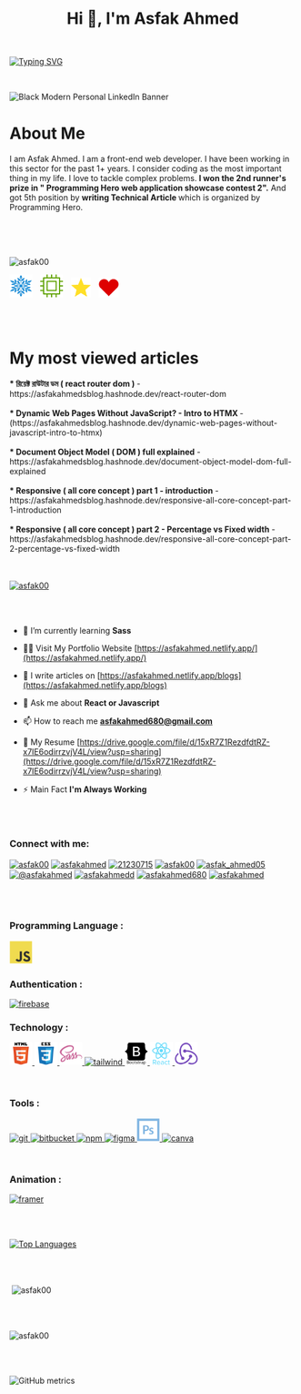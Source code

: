 <h1 align="center">Hi 👋, I'm Asfak Ahmed</h1>
<br/>

[![Typing SVG](https://readme-typing-svg.demolab.com?font=Roboto&weight=900&size=30&duration=3000&pause=1000&color=0981F7&background=FFFFFF00&center=true&vCenter=true&width=1245&lines=Front-End+Web+Developer;React+Developer;Expert+Responsive+Designer;Progmming+Enthusiast)](https://git.io/typing-svg)

<br/>

![Black Modern Personal LinkedIn Banner](https://github.com/Asfak00/asfak00/assets/108581106/a52fdd07-a694-4ac4-94e4-67700d320d13)


<h1> About Me </h1>

I am Asfak Ahmed. I am a front-end web developer. I have been working in this sector for the past 1+ years. I consider coding as the most
important thing in my life. I love to tackle complex problems. <b> I won the 2nd runner's prize in " Programming Hero web application
showcase contest 2".</b> And got 5th position by <b> writing Technical Article  </b> which is organized by Programming Hero.

<br/>
<br/>
<br/>

<p align="left"> <img src="https://komarev.com/ghpvc/?username=asfak00&label=Profile%20views&color=0e75b6&style=flat" alt="asfak00" /> </p>

<a href='https://archiveprogram.github.com/'><img src='https://raw.githubusercontent.com/acervenky/animated-github-badges/master/assets/acbadge.gif' width='40' height='40'></a> <a href='https://docs.github.com/en/developers'><img src='https://raw.githubusercontent.com/acervenky/animated-github-badges/master/assets/devbadge.gif' width='40' height='40'></a> <a href='https://stars.github.com/'><img src='https://raw.githubusercontent.com/acervenky/animated-github-badges/master/assets/starbadge.gif' width='35' height='35'></a> <a href='https://docs.github.com/en/github/supporting-the-open-source-community-with-github-sponsors'><img src='https://raw.githubusercontent.com/acervenky/animated-github-badges/master/assets/sponsorbadge.gif' width='35' height='35'></a> 


<br/>
<br/>

<h1> My most viewed articles </h1>
<a><b> * রিয়েক্ট রাউটার ডম ( react router dom ) </b></a> - https://asfakahmedsblog.hashnode.dev/react-router-dom <br/><br/>
<a><b> * Dynamic Web Pages Without JavaScript? - Intro to HTMX </b></a> - (https://asfakahmedsblog.hashnode.dev/dynamic-web-pages-without-javascript-intro-to-htmx) <br/><br/>
<a><b>* Document Object Model ( DOM ) full explained</b></a> - https://asfakahmedsblog.hashnode.dev/document-object-model-dom-full-explained <br/><br/>
<a><b>* Responsive ( all core concept ) part 1 - introduction</b></a> - https://asfakahmedsblog.hashnode.dev/responsive-all-core-concept-part-1-introduction <br/><br/>
<a><b>* Responsive ( all core concept ) part 2 - Percentage vs Fixed width</b></a> - https://asfakahmedsblog.hashnode.dev/responsive-all-core-concept-part-2-percentage-vs-fixed-width

<br/>
<br/>
<br/>

<p align="left"> <a href="https://github.com/ryo-ma/github-profile-trophy"><img src="https://github-profile-trophy.vercel.app/?username=asfak00" alt="asfak00" /></a> </p>

<br/>
<br/>

- 🌱 I’m currently learning **Sass**

- 👨‍💻 Visit My Portfolio Website [https://asfakahmed.netlify.app/](https://asfakahmed.netlify.app/)

- 📝 I write articles on [https://asfakahmed.netlify.app/blogs](https://asfakahmed.netlify.app/blogs)

- 💬 Ask me about **React or Javascript**

- 📫 How to reach me **asfakahmed680@gmail.com**

- 📄 My Resume [https://drive.google.com/file/d/15xR7Z1RezdfdtRZ-x7IE6odirrzvjV4L/view?usp=sharing](https://drive.google.com/file/d/15xR7Z1RezdfdtRZ-x7IE6odirrzvjV4L/view?usp=sharing)

- ⚡ Main Fact **I'm Always Working**

<br/>
<br/>

<h3 align="left">Connect with me:</h3>
<p align="left">
<a href="https://twitter.com/asfak00" target="blank"><img align="center" src="https://raw.githubusercontent.com/rahuldkjain/github-profile-readme-generator/master/src/images/icons/Social/twitter.svg" alt="asfak00" height="30" width="40" /></a>
<a href="https://linkedin.com/in/asfakahmed" target="blank"><img align="center" src="https://raw.githubusercontent.com/rahuldkjain/github-profile-readme-generator/master/src/images/icons/Social/linked-in-alt.svg" alt="asfakahmed" height="30" width="40" /></a>
<a href="https://stackoverflow.com/users/21230715" target="blank"><img align="center" src="https://raw.githubusercontent.com/rahuldkjain/github-profile-readme-generator/master/src/images/icons/Social/stack-overflow.svg" alt="21230715" height="30" width="40" /></a>
<a href="https://fb.com/asfak00" target="blank"><img align="center" src="https://raw.githubusercontent.com/rahuldkjain/github-profile-readme-generator/master/src/images/icons/Social/facebook.svg" alt="asfak00" height="30" width="40" /></a>
<a href="https://instagram.com/asfak_ahmed05" target="blank"><img align="center" src="https://raw.githubusercontent.com/rahuldkjain/github-profile-readme-generator/master/src/images/icons/Social/instagram.svg" alt="asfak_ahmed05" height="30" width="40" /></a>
<a href="https://hashnode.com/@asfakahmed" target="blank"><img align="center" src="https://raw.githubusercontent.com/rahuldkjain/github-profile-readme-generator/master/src/images/icons/Social/hashnode.svg" alt="@asfakahmed" height="30" width="40" /></a>
<a href="https://www.youtube.com/c/asfakahmedd" target="blank"><img align="center" src="https://raw.githubusercontent.com/rahuldkjain/github-profile-readme-generator/master/src/images/icons/Social/youtube.svg" alt="asfakahmedd" height="30" width="40" /></a>
<a href="https://www.hackerrank.com/asfakahmed680" target="blank"><img align="center" src="https://raw.githubusercontent.com/rahuldkjain/github-profile-readme-generator/master/src/images/icons/Social/hackerrank.svg" alt="asfakahmed680" height="30" width="40" /></a>
<a href="https://www.leetcode.com/asfakahmed" target="blank"><img align="center" src="https://raw.githubusercontent.com/rahuldkjain/github-profile-readme-generator/master/src/images/icons/Social/leet-code.svg" alt="asfakahmed" height="30" width="40" /></a>
</p>

<br/>
</br>
<h3 align="left">Programming Language :</h3>
<a href="https://developer.mozilla.org/en-US/docs/Web/JavaScript" target="_blank" rel="noreferrer"> <img src="https://raw.githubusercontent.com/devicons/devicon/master/icons/javascript/javascript-original.svg" alt="javascript" width="40" height="40"/> </a>

</br>
<h3 align="left">Authentication :</h3>

 <a href="https://firebase.google.com/" target="_blank" rel="noreferrer"> <img src="https://www.vectorlogo.zone/logos/firebase/firebase-icon.svg" alt="firebase" width="40" height="40"/> </a>
</br>
<h3 align="left">Technology :</h3>
<p align="left">
  <a href="https://www.w3.org/html/" target="_blank" rel="noreferrer"> <img src="https://raw.githubusercontent.com/devicons/devicon/master/icons/html5/html5-original-wordmark.svg" alt="html5" width="40" height="40"/> </a>     <a href="https://www.w3schools.com/css/" target="_blank" rel="noreferrer"> <img src="https://raw.githubusercontent.com/devicons/devicon/master/icons/css3/css3-original-wordmark.svg" alt="css3" width="40" height="40"/> </a>     <a href="https://sass-lang.com" target="_blank" rel="noreferrer"> <img src="https://raw.githubusercontent.com/devicons/devicon/master/icons/sass/sass-original.svg" alt="sass" width="40" height="40"/> </a>     <a href="https://tailwindcss.com/" target="_blank" rel="noreferrer"> <img src="https://www.vectorlogo.zone/logos/tailwindcss/tailwindcss-icon.svg" alt="tailwind" width="40" height="40"/> </a>     <a href="https://getbootstrap.com" target="_blank" rel="noreferrer"> <img src="https://raw.githubusercontent.com/devicons/devicon/master/icons/bootstrap/bootstrap-plain-wordmark.svg" alt="bootstrap" width="40" height="40"/> </a>     <a href="https://reactjs.org/" target="_blank" rel="noreferrer"> <img src="https://raw.githubusercontent.com/devicons/devicon/master/icons/react/react-original-wordmark.svg" alt="react" width="40" height="40"/> </a>     <a href="https://redux.js.org" target="_blank" rel="noreferrer"> <img src="https://raw.githubusercontent.com/devicons/devicon/master/icons/redux/redux-original.svg" alt="redux" width="40" height="40"/> </a>
</p>

</br>

<h3 align="left">Tools :</h3>
<p align="left">
  <a href="https://git-scm.com/" target="_blank" rel="noreferrer"> <img src="https://www.vectorlogo.zone/logos/git-scm/git-scm-icon.svg" alt="git" width="40" height="40"/> </a>      <a href="https://bitbucket.org/product" target="_blank" rel="noreferrer"> <img src="https://slack-files2.s3-us-west-2.amazonaws.com/avatars/2018-03-21/334235045829_1d1db85d6877560365df_512.png" alt="bitbucket" width="40" height="40"/> </a>    <a href="https://www.npmjs.com/" target="_blank" rel="noreferrer"> <img src="https://miro.medium.com/v2/resize:fit:640/format:webp/1*o474X_2eTiF2Dnn39h6Rjg.jpeg" alt="npm" width="50" height="30"/> </a>    <a href="https://www.figma.com/" target="_blank" rel="noreferrer"> <img src="https://www.vectorlogo.zone/logos/figma/figma-icon.svg" alt="figma" width="40" height="40"/> </a>     <a href="https://www.photoshop.com/en" target="_blank" rel="noreferrer"> <img src="https://raw.githubusercontent.com/devicons/devicon/master/icons/photoshop/photoshop-line.svg" alt="photoshop" width="40" height="40"/> </a> <a href="https://www.canva.com/" target="_blank" rel="noreferrer"> <img src="https://play-lh.googleusercontent.com/3aWGqSf3T_p3F6wc8FFvcZcnjWlxpZdNaqFVEvPwQ1gTOPkVoZwq6cYvfK9eCkwCXbRY" alt="canva" width="40" height="40" /> </a> 
</p>

</br>

<h3 align="left">Animation :</h3>

<p align="left">  <a href="https://www.framer.com/" target="_blank" rel="noreferrer"> <img src="https://www.vectorlogo.zone/logos/framer/framer-icon.svg" alt="framer" width="40" height="40"/> </a> </p>


<br/>
<br/>

<p align="left">
  <a href="https://github.com/asfak00" align="left"><img src="https://github-readme-stats.vercel.app/api/top-langs/?username=asfak00&langs_count=10&title_color=a855f7&text_color=000&icon_color=000&bg_color=fffff&hide_border=false&locale=en&custom_title=Top%20%Languages" alt="Top Languages" /></a>
</p>

<br/>
<br/>

  <p>&nbsp;<img align="center" src="https://github-readme-stats.vercel.app/api?username=asfak00&show_icons=true&locale=en" alt="asfak00" /></p>
  
<br/>
<br/>

<p><img align="center" src="https://github-readme-streak-stats.herokuapp.com/?user=asfak00&" alt="asfak00" /></p>

</br>
</br>

![GitHub metrics](https://metrics.lecoq.io/asfak00)  

</br>
</br>
